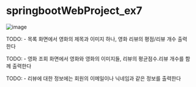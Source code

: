 # springbootWebProject_ex7

![image](https://user-images.githubusercontent.com/46955032/181380846-880731db-eb9d-4ca1-af0b-906344d6189c.png)





TODO: - 목록 화면에서 영화의 제목과 이미지 하나, 영화 리뷰의 평점/리뷰 개수 출력한다

TODO: - 영화 조회 화면에서 영화와 영화의 이미지들, 리뷰의 평균점수.리뷰 개수를 함께 출력한다

TODO: - 리뷰에 대한 정보에는 회원의 이메일이나 닉네임과 같은 정보를 출력한다